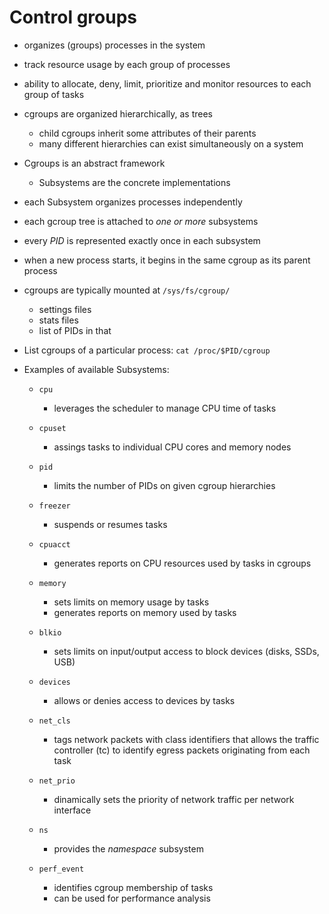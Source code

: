 # Control groups

- organizes (groups) processes in the system
- track resource usage by each group of processes
- ability to allocate, deny, limit, prioritize and monitor resources to each group of tasks

- cgroups are organized hierarchically, as trees
  - child cgroups inherit some attributes of their parents
  - many different hierarchies can exist simultaneously on a system

- Cgroups is an abstract framework
  - Subsystems are the concrete implementations

- each Subsystem organizes processes independently
- each gcroup tree is attached to *one or more* subsystems
- every *PID* is represented exactly once in each subsystem
- when a new process starts, it begins in the same cgroup as its parent process

- cgroups are typically mounted at `/sys/fs/cgroup/`
  - settings files
  - stats files
  - list of PIDs in that  

- List cgroups of a particular process: `cat /proc/$PID/cgroup`  

- Examples of available Subsystems:
  - `cpu`
    - leverages the scheduler to manage CPU time of tasks
  
  - `cpuset`
    - assings tasks to individual CPU cores and memory nodes

  - `pid`
    - limits the number of PIDs on given cgroup hierarchies

  - `freezer`
    - suspends or resumes tasks

  - `cpuacct`
    - generates reports on CPU resources used by tasks in cgroups
  
  - `memory`
    - sets limits on memory usage by tasks
    - generates reports on memory used by tasks

  - `blkio`
    - sets limits on input/output access to block devices (disks, SSDs, USB)

  - `devices`
    - allows or denies access to devices by tasks

  - `net_cls`
    - tags network packets with class identifiers that allows the traffic controller (tc) to identify egress packets originating from each task

  - `net_prio`
    - dinamically sets the priority of network traffic per network interface

  - `ns`
    - provides the *namespace* subsystem

  - `perf_event`
    - identifies cgroup membership of tasks
    - can be used for performance analysis

##
